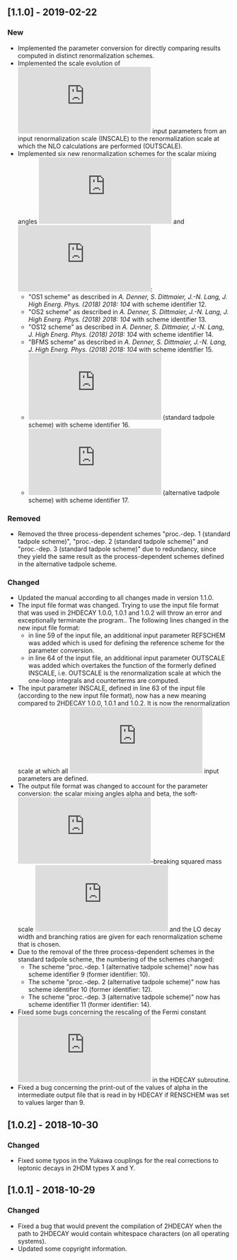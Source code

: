 ## [1.1.0] - 2019-02-22
### New
- Implemented the parameter conversion for directly comparing results computed in distinct renormalization schemes.
- Implemented the scale evolution of ![](https://latex.codecogs.com/gif.latex?%5Coverline%7B%5Ctext%7BMS%7D%7D "\overline{\text{MS}}") input parameters from an input renormalization scale (INSCALE) to the renormalization scale at which the NLO calculations are performed (OUTSCALE).
- Implemented six new renormalization schemes for the scalar mixing angles ![](https://latex.codecogs.com/gif.latex?%5Calpha "\alpha") and ![](https://latex.codecogs.com/gif.latex?%5Cbeta "\beta"):
  - "OS1 scheme" as described in *A. Denner, S. Dittmaier, J.-N. Lang, J. High Energ. Phys. (2018) 2018: 104* with scheme identifier 12.
  - "OS2 scheme" as described in *A. Denner, S. Dittmaier, J.-N. Lang, J. High Energ. Phys. (2018) 2018: 104* with scheme identifier 13.
  - "OS12 scheme" as described in *A. Denner, S. Dittmaier, J.-N. Lang, J. High Energ. Phys. (2018) 2018: 104* with scheme identifier 14.
  - "BFMS scheme" as described in *A. Denner, S. Dittmaier, J.-N. Lang, J. High Energ. Phys. (2018) 2018: 104* with scheme identifier 15.
  - ![](https://latex.codecogs.com/gif.latex?%5Coverline%7B%5Ctext%7BMS%7D%7D "\overline{\text{MS}}") (standard tadpole scheme) with scheme identifier 16.
  - ![](https://latex.codecogs.com/gif.latex?%5Coverline%7B%5Ctext%7BMS%7D%7D "\overline{\text{MS}}") (alternative tadpole scheme) with scheme identifier 17.
### Removed
- Removed the three process-dependent schemes "proc.-dep. 1 (standard tadpole scheme)", "proc.-dep. 2 (standard tadpole scheme)" and "proc.-dep. 3 (standard tadpole scheme)" due to redundancy, since they yield the same result as the process-dependent schemes defined in the alternative tadpole scheme.
### Changed
- Updated the manual according to all changes made in version 1.1.0.
- The input file format was changed. Trying to use the input file format that was used in 2HDECAY 1.0.0, 1.0.1 and 1.0.2 will throw an error and exceptionally terminate the program.. The following lines changed in the new input file format:
  - in line 59 of the input file, an additional input parameter REFSCHEM was added which is used for defining the reference scheme for the parameter conversion. 
  - in line 64 of the input file, an additional input parameter OUTSCALE was added which overtakes the function of the formerly defined INSCALE, i.e. OUTSCALE is the renormalization scale at which the one-loop integrals and counterterms are computed.
- The input parameter INSCALE, defined in line 63 of the input file (according to the new input file format), now has a new meaning compared to 2HDECAY 1.0.0, 1.0.1 and 1.0.2. It is now the renormalization scale at which all ![](https://latex.codecogs.com/gif.latex?%5Coverline%7B%5Ctext%7BMS%7D%7D "\overline{\text{MS}}") input parameters are defined.
- The output file format was changed to account for the parameter conversion: the scalar mixing angles alpha and beta, the soft-![](https://latex.codecogs.com/gif.latex?%5Cmathbb%7BZ%7D_2 "\mathbb{Z}_2")-breaking squared mass scale ![](https://latex.codecogs.com/gif.latex?m_%7B12%7D%5E2 "m_{12}^2") and the LO decay width and branching ratios are given for each renormalization scheme that is chosen.
- Due to the removal of the three process-dependent schemes in the standard tadpole scheme, the numbering of the schemes changed:
  - The scheme "proc.-dep. 1 (alternative tadpole scheme)" now has scheme identifier 9 (former identifier: 10).
  - The scheme "proc.-dep. 2 (alternative tadpole scheme)" now has scheme identifier 10 (former identifier: 12). 
  - The scheme "proc.-dep. 3 (alternative tadpole scheme)" now has scheme identifier 11 (former identifier: 14).
- Fixed some bugs concerning the rescaling of the Fermi constant ![](https://latex.codecogs.com/gif.latex?G_F "G_F") in the HDECAY subroutine.
- Fixed a bug concerning the print-out of the values of alpha in the intermediate output file that is read in by HDECAY if RENSCHEM was set to values larger than 9.

## [1.0.2] - 2018-10-30
### Changed
- Fixed some typos in the Yukawa couplings for the real corrections to leptonic decays in 2HDM types X and Y.

## [1.0.1] - 2018-10-29
### Changed
- Fixed a bug that would prevent the compilation of 2HDECAY when the path to 2HDECAY would contain whitespace characters (on all operating systems).
- Updated some copyright information.